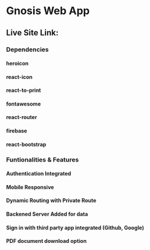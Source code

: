 # Gnosis Web App

## Live Site Link:


###   Dependencies

#### heroicon
#### react-icon
#### react-to-print
#### fontawesome
#### react-router
#### firebase
#### react-bootstrap

### Funtionalities & Features

#### Authentication Integrated
#### Mobile Responsive
#### Dynamic Routing with Private Route
#### Backened Server Added for data
#### Sign in with third party app integrated (Github, Google)
#### PDF document download option
